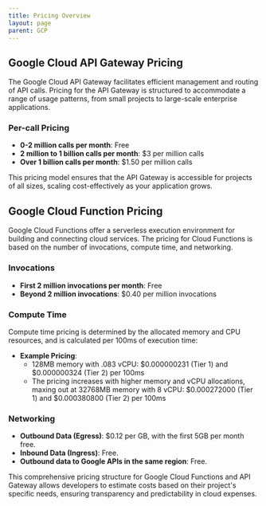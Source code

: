 ```yaml
---
title: Pricing Overview
layout: page
parent: GCP
---
```


## Google Cloud API Gateway Pricing

The Google Cloud API Gateway facilitates efficient management and routing of API calls. Pricing for the API Gateway is structured to accommodate a range of usage patterns, from small projects to large-scale enterprise applications.

### Per-call Pricing

- **0-2 million calls per month**: Free
- **2 million to 1 billion calls per month**: $3 per million calls
- **Over 1 billion calls per month**: $1.50 per million calls

This pricing model ensures that the API Gateway is accessible for projects of all sizes, scaling cost-effectively as your application grows.

## Google Cloud Function Pricing

Google Cloud Functions offer a serverless execution environment for building and connecting cloud services. The pricing for Cloud Functions is based on the number of invocations, compute time, and networking.

### Invocations

- **First 2 million invocations per month**: Free
- **Beyond 2 million invocations**: $0.40 per million invocations

### Compute Time

Compute time pricing is determined by the allocated memory and CPU resources, and is calculated per 100ms of execution time:

- **Example Pricing**:
  - 128MB memory with .083 vCPU: $0.000000231 (Tier 1) and $0.000000324 (Tier 2) per 100ms
  - The pricing increases with higher memory and vCPU allocations, maxing out at 32768MB memory with 8 vCPU: $0.000272000 (Tier 1) and $0.000380800 (Tier 2) per 100ms

### Networking

- **Outbound Data (Egress)**: $0.12 per GB, with the first 5GB per month free.
- **Inbound Data (Ingress)**: Free.
- **Outbound data to Google APIs in the same region**: Free.

This comprehensive pricing structure for Google Cloud Functions and API Gateway allows developers to estimate costs based on their project's specific needs, ensuring transparency and predictability in cloud expenses.
